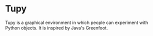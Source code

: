 # Tupy

Tupy is a graphical environment in which people can experiment with Python objects. It is inspired by Java's Greenfoot.
